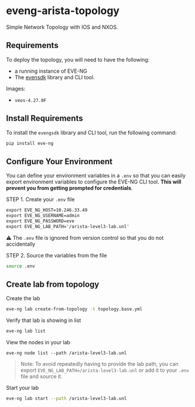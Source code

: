 # eveng-arista-topology

Simple Network Topology with IOS and NXOS.


## Requirements

To deploy the topology, you will need to have the following:

* a running instance of EVE-NG
* The [evensdk](https://github.com/ttafsir/evengsdk) library and CLI tool.

Images:

* `veos-4.27.0F`

## Install Requirements

To install the `evengsdk` library and CLI tool, run the following command:

```sh
pip install eve-ng
```

## Configure Your Environment

You can define your environment variables in a `.env` so that you can easily export environment variables to configure the EVE-NG CLI tool. **This will prevent you from getting prompted for credentials**.

STEP 1. Create your `.env` file

```txt
export EVE_NG_HOST=10.246.33.49
export EVE_NG_USERNAME=admin
export EVE_NG_PASSWORD=eve
export EVE_NG_LAB_PATH='/arista-level3-lab.unl'
```

:warning: The `.env` file is ignored from version control so that you do not accidentally

STEP 2. Source the variables from the file

```sh
source .env
```

## Create lab from topology

Create the lab

```sh
eve-ng lab create-from-topology -t topology.base.yml
```

Verify that lab is showing in list

```sh
eve-ng lab list
```

View the nodes in your lab

```
eve-ng node list --path /arista-level3-lab.unl
```

> Note: To avoid repeatedly having to provide the lab path, you can export `EVE_NG_LAB_PATH=/arista-level3-lab.unl` or add it to your `.env` file and source it.

Start your lab

```sh
eve-ng lab start --path /arista-level3-lab.unl
```
